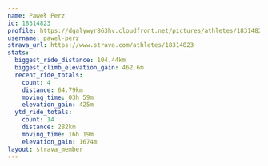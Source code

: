 ```yaml
---
name: Paweł Perz
id: 18314823
profile: https://dgalywyr863hv.cloudfront.net/pictures/athletes/18314823/5244308/1/large.jpg
username: pawel-perz
strava_url: https://www.strava.com/athletes/18314823
stats:
  biggest_ride_distance: 104.44km
  biggest_climb_elevation_gain: 462.6m
  recent_ride_totals:
    count: 4
    distance: 64.79km
    moving_time: 03h 59m
    elevation_gain: 425m
  ytd_ride_totals:
    count: 14
    distance: 282km
    moving_time: 16h 19m
    elevation_gain: 1674m
layout: strava_member
--- 
```

